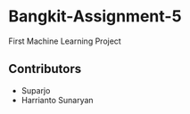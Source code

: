 # Bangkit-Assignment-5
First Machine Learning Project 

## Contributors
- Suparjo
- Harrianto Sunaryan